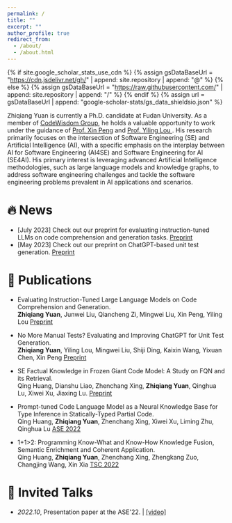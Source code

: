 ```yaml
---
permalink: /
title: ""
excerpt: ""
author_profile: true
redirect_from: 
  - /about/
  - /about.html
---
```


{% if site.google_scholar_stats_use_cdn %}
{% assign gsDataBaseUrl = "https://cdn.jsdelivr.net/gh/" | append: site.repository | append: "@" %}
{% else %}
{% assign gsDataBaseUrl = "https://raw.githubusercontent.com/" | append: site.repository | append: "/" %}
{% endif %}
{% assign url = gsDataBaseUrl | append: "google-scholar-stats/gs_data_shieldsio.json" %}

<span class='anchor' id='about-me'></span>

Zhiqiang Yuan is currently a Ph.D. candidate at Fudan University. 
As a member of <a href="http://www.se.fudan.edu.cn/">CodeWisdom Group</a>, he holds a valuable opportunity to work under the guidance of <a href="https://cspengxin.github.io/">Prof. Xin Peng</a> and <a href="https://yilinglou.github.io/index.html"> Prof. Yiling Lou </a>.
His research primarily focuses on the intersection of Software Engineering (SE) and Artificial Intelligence (AI), with a specific emphasis on the interplay between AI for Software Engineering (AI4SE) and Software Engineering for AI (SE4AI).
His primary interest is leveraging advanced Artificial Intelligence methodologies, such as large language models and knowledge graphs, to address software engineering challenges and tackle the software engineering problems prevalent in AI applications and scenarios.


# 🔥 News
- [July 2023] Check out our preprint for evaluating instruction-tuned LLMs on code comprehension and generation tasks. <a href="https://arxiv.org/pdf/2308.01240.pdf" class="btn btn--info btn--xs">Preprint</a>
- [May 2023] Check out our preprint on ChatGPT-based unit test generation. <a href="https://arxiv.org/pdf/2305.04207.pdf" class="btn btn--info btn--xs">Preprint</a> 


# 📝 Publications 

- <p>Evaluating Instruction-Tuned Large Language Models on Code Comprehension and Generation.<br>
    <span class="italic"><strong>Zhiqiang Yuan</strong>, Junwei Liu, Qiancheng Zi, Mingwei Liu, Xin Peng, Yiling Lou</span>
    <a href="https://arxiv.org/abs/2308.01240" class="btn btn--info btn--xs">Preprint</a></p>

- <p>No More Manual Tests? Evaluating and Improving ChatGPT for Unit Test Generation.<br>
    <span class="italic"><strong>Zhiqiang Yuan</strong>, Yiling Lou, Mingwei Liu, Shiji Ding, Kaixin Wang, Yixuan Chen, Xin Peng</span>
    <a href="https://arxiv.org/abs/2305.04207" class="btn btn--info btn--xs">Preprint</a></p>

- <p>SE Factual Knowledge in Frozen Giant Code Model: A Study on FQN and its Retrieval.<br>
    <span class="italic">Qing Huang, Dianshu Liao, Zhenchang Xing, <strong>Zhiqiang Yuan</strong>, Qinghua Lu, Xiwei Xu, Jiaxing Lu.</span>
    <a href="https://arxiv.org/abs/2212.08221" class="btn btn--info btn--xs">Preprint</a></p>

- <p>Prompt-tuned Code Language Model as a Neural Knowledge Base for Type Inference in Statically-Typed Partial Code.<br>
    <span class="italic">Qing Huang, <strong>Zhiqiang Yuan</strong>, Zhenchang Xing, Xiwei Xu, Liming Zhu, Qinghua Lu</span>
    <a href="https://dl.acm.org/doi/10.1145/3551349.3556912" class="btn btn--info btn--xs">ASE 2022</a></p>
    
- <p>1+1>2: Programming Know-What and Know-How Knowledge Fusion, Semantic Enrichment and Coherent Application.<br>
    <span class="italic">Qing Huang, <strong>Zhiqiang Yuan</strong>, Zhenchang Xing, Zhengkang Zuo, Changjing Wang, Xin Xia</span>
    <a href="https://ieeexplore.ieee.org/abstract/document/9894095" class="btn btn--info btn--xs">TSC 2022</a></p>





# 💬 Invited Talks
- *2022.10*,  Presentation paper at the ASE'22.  \| [\[video\]](https://www.bilibili.com/video/BV1mV4y1L7c5/?share_source=copy_web&vd_source=e7a1b4e73c4b3ccf3228ca017ba2a9f9/)
